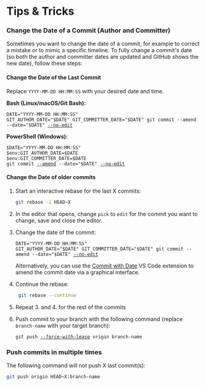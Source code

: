 # Tips & Tricks

### Change the Date of a Commit (Author and Committer)

Sometimes you want to change the date of a commit, for example to correct a mistake or to mimic a specific timeline. To fully change a commit's date (so both the author and committer dates are updated and GitHub shows the new date), follow these steps:

#### Change the Date of the Last Commit

Replace `YYYY-MM-DD HH:MM:SS` with your desired date and time.

**Bash (Linux/macOS/Git Bash):**

<pre class="language-bash"><code class="lang-bash">DATE="YYYY-MM-DD HH:MM:SS"
GIT_AUTHOR_DATE="$DATE" GIT_COMMITTER_DATE="$DATE" git commit --amend --date="$DATE" <a data-footnote-ref href="#user-content-fn-1">--no-edit</a>
</code></pre>

**PowerShell (Windows):**

<pre class="language-powershell"><code class="lang-powershell">$DATE="YYYY-MM-DD HH:MM:SS"
$env:GIT_AUTHOR_DATE=$DATE
$env:GIT_COMMITTER_DATE=$DATE
git commit <a data-footnote-ref href="#user-content-fn-2">--amend</a> --date="$DATE" <a data-footnote-ref href="#user-content-fn-3">--no-edit</a>
</code></pre>

#### Change the Date of older commits

1.  Start an interactive rebase for the last X commits:

    ```bash
    git rebase -i HEAD~X
    ```
2. In the editor that opens, change `pick` to `edit` for the commit you want to change, save and close the editor.
3.  Change the date of the commit:

    <pre class="language-bash"><code class="lang-bash">DATE="YYYY-MM-DD HH:MM:SS"
    GIT_AUTHOR_DATE="$DATE" GIT_COMMITTER_DATE="$DATE" git commit --amend --date="$DATE" <a data-footnote-ref href="#user-content-fn-3">--no-edit</a>
    </code></pre>
    
    Alternatively, you can use the [Commit with Date](https://marketplace.visualstudio.com/items?itemName=brandonfowler.commit-with-date) VS Code extension to amend the commit date via a graphical interface.
4.  Continue the rebase:

    ```bash
     git rebase --continue
    ```
5. Repeat 3. and 4. for the rest of the commits
6. Push commit to your branch with the following command (replace `branch-name` with your target branch):

   <pre class="language-bash"><code class="lang-bash">git push <a data-footnote-ref href="#user-content-fn-4">--force-with-lease</a> origin branch-name
   </code></pre>

### Push commits in multiple times

The following command will not push X last commit(s):

```bash
git push origin HEAD~X:branch-name 
```

[^1]: `--no-edit` is useful when you want to amend a commit **without changing its commit message**.

[^2]: `--amend` is used to replace a commit

[^3]: `--no-edit` is useful when you want to amend a commit **without changing its commit message**.

[^4]: Use `--force-with-lease` instead of `-f` (--force) to avoid overwriting others' work by accident
